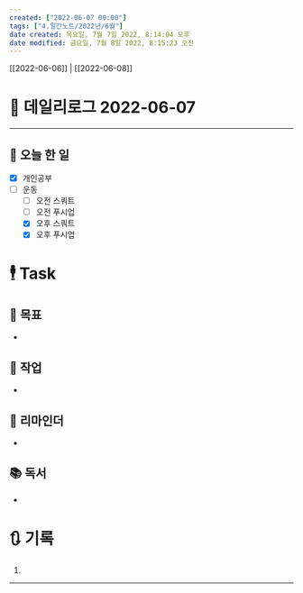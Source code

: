 ```yaml
---
created: ["2022-06-07 00:00"]
tags: ["4.일간노트/2022년/6월"]
date created: 목요일, 7월 7일 2022, 8:14:04 오후
date modified: 금요일, 7월 8일 2022, 8:15:23 오전
---
```


[[2022-06-06]] | [[2022-06-08]]

# 📅 데일리로그 2022-06-07
---
## 🔷 오늘 한 일
- [x] 개인공부
- [ ] 운동
	- [ ] 오전 스쿼트
	- [ ] 오전 푸시업
	- [x] 오후 스쿼트
	- [x] 오후 푸시업

# 🕴 Task
## 🎯 목표
-
 
## 🚀 작업
-
 
## 📕 리마인더
-
 
## 📚 독서
-
 

# 🔃 기록
1. 
---

